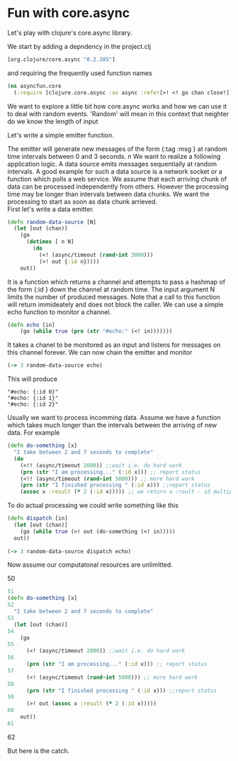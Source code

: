 # Fun with core.async

Let's play with clojure's core.async library.  

We start by adding a depndency in the project.clj
```clojure
[org.clojure/core.async "0.2.385"]
```
and requiring the frequently used function names 
```clojure
(ns asyncfun.core
  (:require [clojure.core.async :as async :refer[>! <! go chan close!]]
```
We want to explore a little bit how core.async works and how we can use it to deal with random events. 'Random' will mean in this context that neighter do we know the length of input

Let's write a simple emitter function.

The emitter will generate new messages of the form {:tag <some number> :msg <some string>} at random time intervals between 0 and 3 seconds.
n
We want to realize a following application logic. A data source emits messages sequentially at random intervals. A good example for such a data source is a network socket or a function which polls a web service. We assume that each arriving chunk of data can be processed independently from others. However the processing time may be longer than intervals between data chunks. We want the processing to start as soon as data chunk arrieved.  
First let's write a data emitter.
```clojure
(defn random-data-source [N]
  (let [out (chan)]
    (go 
      (dotimes [ n N]
        (do
          (<! (async/timeout (rand-int 3000)))
          (>! out {:id n}))))
    out))
```
It is a function which returns a channel and attempts to pass a hashmap of the form {:id <number>} down the channel at random time. The input argument N limits the number of produced messages. Note that a call to this function will return immideately and does not block the caller. We can use a simple echo function to monitor a channel.
```clojure
(defn echo [in]
    (go (while true (prn (str "#echo:" (<! in)))))))
```
It takes a chanel to be monitored as an input and listens for messages on this channel forever.
We can now chain the emitter and monitor  
```clojure
(-> 3 random-data-source echo)
```
This will produce
```
"#echo: {:id 0}"
"#echo: {:id 1}"
"#echo: {:id 2}"
```
Usually we want to process incomming data. Assume we have a function which takes much longer than the intervals between the arriving of new data. For example
```clojure
(defn do-something [x]
  "I take between 2 and 7 seconds to complete"
  (do
    (<!! (async/timeout 2000)) ;;wait i.e. do hard work
    (prn (str "I am processing..." (:id x))) ;; report status
    (<!! (async/timeout (rand-int 5000))) ;; more hard work
    (prn (str "I finished processing " (:id x))) ;;report status
    (assoc x :result (* 2 (:id x))))) ;; we return a :reult - id multiplied by 2
```
To do actual processing we could write something like this
```clojure
(defn dispatch [in]
  (let [out (chan)]
    (go (while true (>! out (do-something (<! in)))))
  out))
  
(-> 3 random-data-source dispatch echo)  
```    

Now assume our computatonal resources are unlimitted. 

50
```clojure
51
(defn do-something [x]
52
  "I take between 2 and 7 seconds to complete"
53
  (let [out (chan)]
54
    (go
55
      (<! (async/timeout 2000)) ;;wait i.e. do hard work
56
      (prn (str "I am processing..." (:id x))) ;; report status
57
      (<! (async/timeout (rand-int 5000))) ;; more hard work
58
      (prn (str "I finished processing " (:id x))) ;;report status
59
      (>! out (assoc x :result (* 2 (:id x)))))
60
    out))
61
```
62

But here is the catch.
